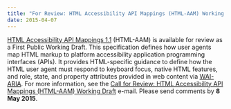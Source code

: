 ```yaml
---
title: "For Review: HTML Accessibility API Mappings (HTML-AAM) Working Draft"
date: 2015-04-07
---
```

<p><a href="http://www.w3.org/TR/html-aam-1.0/">HTML Accessibility API Mappings 1.1</a> (HTML-AAM) is available for review as a First Public Working Draft. This specification defines how user agents map HTML markup to platform accessibility application programming interfaces (APIs). It provides HTML-specific guidance to define how the HTML user agent must respond to keyboard focus, native HTML features, and role, state, and property attributes provided in web content via <a href="http://www.w3.org/WAI/intro/aria.php"><abbr title="Accessible Rich Internet Applications">WAI-ARIA</abbr></a>. For more information, see the <a href="https://lists.w3.org/Archives/Public/w3c-wai-ig/2015AprJun/0012.html">Call for Review: HTML Accessibility API Mappings (HTML-AAM) Working Draft</a> e-mail. Please send comments by <strong>8 May 2015</strong>.</p>